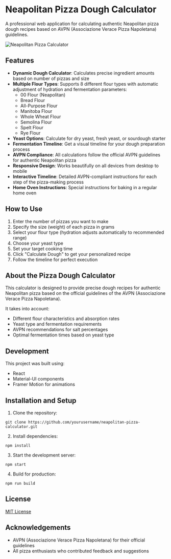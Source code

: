 # Neapolitan Pizza Dough Calculator

A professional web application for calculating authentic Neapolitan pizza dough recipes based on AVPN (Associazione Verace Pizza Napoletana) guidelines.

![Neapolitan Pizza Calculator](https://i.imgur.com/YourImageHere.png)

## Features

- **Dynamic Dough Calculator**: Calculates precise ingredient amounts based on number of pizzas and size
- **Multiple Flour Types**: Supports 8 different flour types with automatic adjustment of hydration and fermentation parameters:
  - 00 Flour (Neapolitan)
  - Bread Flour
  - All-Purpose Flour
  - Manitoba Flour
  - Whole Wheat Flour
  - Semolina Flour
  - Spelt Flour
  - Rye Flour
- **Yeast Options**: Calculate for dry yeast, fresh yeast, or sourdough starter
- **Fermentation Timeline**: Get a visual timeline for your dough preparation process
- **AVPN Compliance**: All calculations follow the official AVPN guidelines for authentic Neapolitan pizza
- **Responsive Design**: Works beautifully on all devices from desktop to mobile
- **Interactive Timeline**: Detailed AVPN-compliant instructions for each step of the pizza-making process
- **Home Oven Instructions**: Special instructions for baking in a regular home oven

## How to Use

1. Enter the number of pizzas you want to make
2. Specify the size (weight) of each pizza in grams
3. Select your flour type (hydration adjusts automatically to recommended range)
4. Choose your yeast type
5. Set your target cooking time
6. Click "Calculate Dough" to get your personalized recipe
7. Follow the timeline for perfect execution

## About the Pizza Dough Calculator

This calculator is designed to provide precise dough recipes for authentic Neapolitan pizza based on the official guidelines of the AVPN (Associazione Verace Pizza Napoletana). 

It takes into account:
- Different flour characteristics and absorption rates
- Yeast type and fermentation requirements
- AVPN recommendations for salt percentages
- Optimal fermentation times based on yeast type

## Development

This project was built using:
- React
- Material-UI components
- Framer Motion for animations

## Installation and Setup

1. Clone the repository:
```
git clone https://github.com/yourusername/neapolitan-pizza-calculator.git
```

2. Install dependencies:
```
npm install
```

3. Start the development server:
```
npm start
```

4. Build for production:
```
npm run build
```

## License

[MIT License](LICENSE)

## Acknowledgements

- AVPN (Associazione Verace Pizza Napoletana) for their official guidelines
- All pizza enthusiasts who contributed feedback and suggestions
